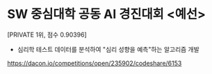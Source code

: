 # SW 중심대학 공동 AI 경진대회 <예선> 
[PRIVATE 1위, 점수 0.90396]

- 심리학 테스트 데이터를 분석하여 "심리 성향을 예측"하는 알고리즘 개발

https://dacon.io/competitions/open/235902/codeshare/6153
